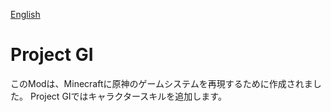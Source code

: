 [English](https://github.com/makizakao/project_gi)
# Project GI
このModは、Minecraftに原神のゲームシステムを再現するために作成されました。
Project GIではキャラクタースキルを追加します。